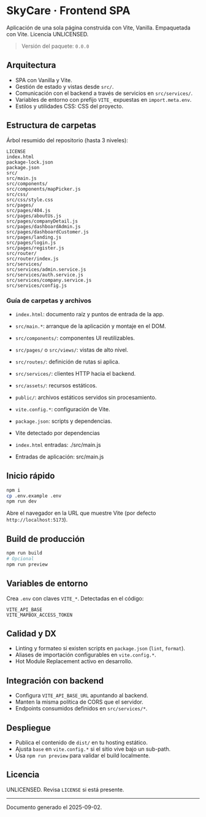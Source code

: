 # SkyCare · Frontend SPA

Aplicación de una sola página construida con Vite, Vanilla. Empaquetada con Vite. Licencia UNLICENSED.

> Versión del paquete: `0.0.0`

## Arquitectura
- SPA con Vanilla y Vite.
- Gestión de estado y vistas desde `src/`.
- Comunicación con el backend a través de servicios en `src/services/`.
- Variables de entorno con prefijo `VITE_` expuestas en `import.meta.env`.
- Estilos y utilidades CSS: CSS del proyecto.

## Estructura de carpetas
Árbol resumido del repositorio (hasta 3 niveles):
```
LICENSE
index.html
package-lock.json
package.json
src/
src/main.js
src/components/
src/components/mapPicker.js
src/css/
src/css/style.css
src/pages/
src/pages/404.js
src/pages/aboutUs.js
src/pages/companyDetail.js
src/pages/dashboardAdmin.js
src/pages/dashboardCustomer.js
src/pages/landing.js
src/pages/login.js
src/pages/register.js
src/router/
src/router/index.js
src/services/
src/services/admin.service.js
src/services/auth.service.js
src/services/company.service.js
src/services/config.js
```

### Guía de carpetas y archivos
- `index.html`: documento raíz y puntos de entrada de la app.
- `src/main.*`: arranque de la aplicación y montaje en el DOM.
- `src/components/`: componentes UI reutilizables.
- `src/pages/` o `src/views/`: vistas de alto nivel.
- `src/routes/`: definición de rutas si aplica.
- `src/services/`: clientes HTTP hacia el backend.
- `src/assets/`: recursos estáticos.
- `public/`: archivos estáticos servidos sin procesamiento.
- `vite.config.*`: configuración de Vite.
- `package.json`: scripts y dependencias.

- Vite detectado por dependencias
- `index.html` entradas: ./src/main.js
- Entradas de aplicación: src/main.js

## Inicio rápido
```bash
npm i
cp .env.example .env
npm run dev
```
Abre el navegador en la URL que muestre Vite (por defecto `http://localhost:5173`).

## Build de producción
```bash
npm run build
# Opcional
npm run preview
```

## Variables de entorno
Crea `.env` con claves `VITE_*`. Detectadas en el código:
```
VITE_API_BASE
VITE_MAPBOX_ACCESS_TOKEN
```

## Calidad y DX
- Linting y formateo si existen scripts en `package.json` (`lint`, `format`).
- Aliases de importación configurables en `vite.config.*`.
- Hot Module Replacement activo en desarrollo.

## Integración con backend
- Configura `VITE_API_BASE_URL` apuntando al backend.
- Manten la misma política de CORS que el servidor.
- Endpoints consumidos definidos en `src/services/*`.

## Despliegue
- Publica el contenido de `dist/` en tu hosting estático.
- Ajusta `base` en `vite.config.*` si el sitio vive bajo un sub-path.
- Usa `npm run preview` para validar el build localmente.

## Licencia
UNLICENSED. Revisa `LICENSE` si está presente.

---
Documento generado el 2025-09-02.
